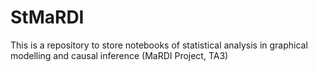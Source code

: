 # StMaRDI
This is a repository to store notebooks of statistical analysis in graphical modelling and causal inference (MaRDI Project, TA3)
